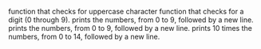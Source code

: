  function that checks for uppercase character
 function that checks for a digit (0 through 9).
 prints the numbers, from 0 to 9, followed by a new line.
 prints the numbers, from 0 to 9, followed by a new line.
 prints 10 times the numbers, from 0 to 14, followed by a new line.
